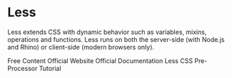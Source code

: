 # Less

Less extends CSS with dynamic behavior such as variables, mixins, operations and functions. Less runs on both the server-side (with Node.js and Rhino) or client-side (modern browsers only).

<ResourceGroupTitle>Free Content</ResourceGroupTitle>
<BadgeLink colorScheme='blue' badgeText='Read' href='https://lesscss.org/'>Official Website</BadgeLink>
<BadgeLink colorScheme='blue' badgeText='Read' href='https://lesscss.org/usage/'>Official Documentation</BadgeLink>
<BadgeLink badgeText='Watch' href='https://www.youtube.com/watch?v=YD91G8DdUsw'> Less CSS Pre-Processor Tutorial</BadgeLink>
